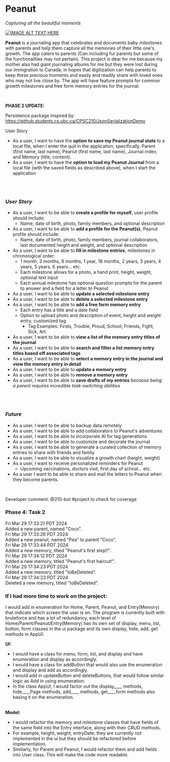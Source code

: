<h1>Peanut</h1>
<p><em>Capturing all the beautiful moments</em></p>

[![IMAGE ALT TEXT HERE](https://img.youtube.com/vi/YOUTUBE_VIDEO_ID_HERE/0.jpg)](https://www.youtube.com/watch?v=Y6AsM4lNqZMc)


<p><strong>Peanut</strong> is a journaling app that celebrates and documents baby milestones with parents
and help them capture all the memories of their little one's growth. The app caters to parents (Can including fur parents 
but some of the functionalities may not pertain). This project is dear for me because my mother also had giant 
journaling albums for me but they were lost during our immigration to Canada; in hopes that digitization can help
parents to keep these precious moments and easily and readily share with loved ones who may not live close by. 
The app will have feature prompts for common growth milestones and free form memory entries for the journal.</p>
<br>

<strong>PHASE 2 UPDATE:</strong>

Persistence package inspired by: https://github.students.cs.ubc.ca/CPSC210/JsonSerializationDemo

User Story
<ul>
<li>As a user, I want to have the <strong> option to save my Peanut journal state </strong> to a local file, 
when I enter the quit in the application; specifically, Parent (first name, last name), Peanut (first name, last name), 
Journal index, and Memory (title, content).
</li>
<li>As a user, I want to have the <strong> option to load my Peanut Journal </strong> from a local file 
(with the saved fields as described above), when I start the application </li>
</ul>

<br>
<br>

<h3> <em>User Story</em> </h3>
<ul> <li>As a user, I want to be able to <strong>create a profile for myself</strong>, user profile should include:
    <ul><li>Name, date of birth, photo, family members, and optional description</li></ul></li>
<li>As a user, I want to be able to <strong>add a profile for the Peanut(s)</strong>, Peanut profile should include:
    <ul><li>Name, date of birth, photo, family members, journal collaborators, last documented height and weight, 
    and optional description</li></ul></li>

<li>As a user, I want to be able to <strong>fill in milestone entries</strong>, milestones in chronological order:
  <ul><li>1 month, 3 months, 6 months, 1 year, 18 months, 2 years, 3 years, 4 years, 5 years, 6 years... etc. </li>
  <li> Each milestone allows for a photo, a hand print, height, weight, optional text input </li>
  <li> Each annual milestone has optional question prompts for the parent to answer and a field for a letter to Peanut</li></ul></li>

<li>As a user, I want to be able to <strong>update a selected milestone entry</strong></li>
<li>As a user, I want to be able to <strong>delete a selected milestone entry</strong></li>

<li>As a user, I want to be able to <strong>add a free form memory entry</strong>
  <ul><li> Each entry has a title and a date field</li>
  <li> Option to upload photo and description of event, height and weight entry, customized tag
    <ul><li>Tag Examples: Firsts, Trouble, Proud, School, Friends, Fight, Sick, Art. </li></ul></li></ul></li>

<li>As a user, I want to be able to <strong>view a list of the memory entry titles of the journal</strong></li>
<li>As a user, I want to be able to <strong>search and filter a list memory entry titles based off associated tags</strong></li>
<li>As a user, I want to be able to <strong>select a memory entry in the journal and view the memory entry in detail</strong></li>
<li>As a user, I want to be able to <strong>update a memory entry</strong></li>
<li>As a user, I want to be able to <strong>remove a memory entry</strong> </li>

<li>As a user, I want to be able to <strong>save drafts of my entries</strong>
<em>because being a parent requires incredible task-switching abilities</em></li> 


</ul>

<br>
<br>

<h3> <em>Future</em> </h3>
<ul>
<li>As a user, I want to be able to backup data remotely</li>
<li>As a user, I want to be able to add collaborators to Peanut's adventures</li>
<li>As a user, I want to be able to incorporate AI for tag generations</li>
<li>As a user, I want to be able to customize and decorate the journal</li>
<li>As a user, I want to be able to generate a curated collection of memory entries to share with friends and family</li>
<li>As a user, I want to be able to visualize a growth chart (height, weight)</li>
<li>As a user, I want to receive personalized reminders for Peanut
  <ul><li>Upcoming vaccinations, doctors visit, first day of school... etc.</li></ul></li>
<li>As a user I want to be able to share and mail the letters to Peanut when they become parents.</li>
</ul>

<br>



Developer comment: @210-bot #project to check for coverage



<h3>Phase 4: Task 2</h3> 
Fri Mar 29 17:33:21 PDT 2024 <br>
Added a new parent, named "Coco". <br>
Fri Mar 29 17:33:26 PDT 2024  <br>
Added a new peanut, named "Pea" to parent "Coco". <br>
Fri Mar 29 17:33:44 PDT 2024 <br>
Added a new memory, titled "Peanut's first step!!". <br>
Fri Mar 29 17:34:12 PDT 2024 <br>
Added a new memory, titled "Peanut's first haircut!". <br>
Fri Mar 29 17:34:23 PDT 2024 <br>
Added a new memory, titled "toBeDeleted". <br>
Fri Mar 29 17:34:23 PDT 2024 <br>
Deleted a new memory, titled "toBeDeleted".



<h3> If I had more time to work on the project: </h3> 
I would add in enumeration for Home, Parent, Peanut, and Entry(Memory) that indicate which screen the user is on. 
The program is currently built with bruteforce and has a lot of redundancy, each level of Home/Parent/Peanut/Entry(Memory) has its own set of display, menu, list, button, form classes in the ui package and its own display, hide, add, get methods in AppUI.

<strong>UI: </strong>
<ul>
<li>I would have a class for menu, form, list, and display and have enumeration and display as accordingly.</li>
<li>I would have a class for addButton that would also use the enumeration and display and add as accordingly.</li>
<li>I would add in updateButton and deleteButtons, that would follow similar logic as Add in using enumeration.</li>
<li>In the class AppUI, I would factor out the display____ methods, hide____Page methods, add____ methods, get____form methods also basing it on the enumeration.</li>
</ul>
<br>
<strong>Model: </strong>
<ul>
<li>I would refactor the memory and milestone classes that have fields of the same field into the Entry interface, along with their CRUD methods.</li>
<li>For example, height, weight, entryDate; they are currently not implemented in the ui but they should be refactored before implementation.</li>
<li>Similarly, for Parent and Peanut, I would refactor them and add fields into User class. This will make the code more readable.</li>
</ul>
 
 
 
